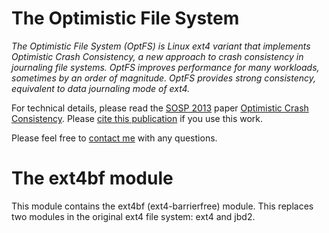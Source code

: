 The Optimistic File System
==========================
*The Optimistic File System (OptFS) is Linux ext4 variant that implements
Optimistic Crash Consistency, a new approach to crash consistency in journaling
file systems. OptFS improves performance for many workloads, sometimes by an
order of magnitude. OptFS provides strong consistency, equivalent to data
journaling mode of ext4.*

 For technical details, please read the [SOSP
 2013](http://sigops.org/sosp/sosp13/) paper [Optimistic Crash
 Consistency](http://www.cs.wisc.edu/adsl/Publications/optfs-sosp13.pdf).
 Please [cite this
 publication](http://research.cs.wisc.edu/adsl/Publications/optfs-sosp13.bib)
 if you use this work.

Please feel free to [contact me](http://cs.wisc.edu/~vijayc) with
any questions.

The ext4bf module
=================
This module contains the ext4bf (ext4-barrierfree) module. This replaces two
modules in the original ext4 file system: ext4 and jbd2.   
